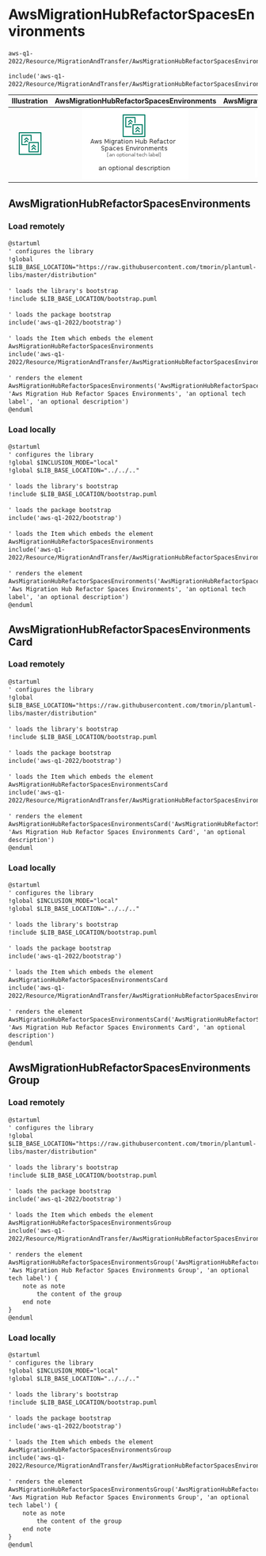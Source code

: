 # AwsMigrationHubRefactorSpacesEnvironments


```text
aws-q1-2022/Resource/MigrationAndTransfer/AwsMigrationHubRefactorSpacesEnvironments
```

```text
include('aws-q1-2022/Resource/MigrationAndTransfer/AwsMigrationHubRefactorSpacesEnvironments')
```



| Illustration | AwsMigrationHubRefactorSpacesEnvironments | AwsMigrationHubRefactorSpacesEnvironmentsCard | AwsMigrationHubRefactorSpacesEnvironmentsGroup |
| :---: | :---: | :---: | :---: |
| ![illustration for Illustration](../../../aws-q1-2022/Resource/MigrationAndTransfer/AwsMigrationHubRefactorSpacesEnvironments.png) | ![illustration for AwsMigrationHubRefactorSpacesEnvironments](../../../aws-q1-2022/Resource/MigrationAndTransfer/AwsMigrationHubRefactorSpacesEnvironments.Local.png) | ![illustration for AwsMigrationHubRefactorSpacesEnvironmentsCard](../../../aws-q1-2022/Resource/MigrationAndTransfer/AwsMigrationHubRefactorSpacesEnvironmentsCard.Local.png) | ![illustration for AwsMigrationHubRefactorSpacesEnvironmentsGroup](../../../aws-q1-2022/Resource/MigrationAndTransfer/AwsMigrationHubRefactorSpacesEnvironmentsGroup.Local.png) |




## AwsMigrationHubRefactorSpacesEnvironments

### Load remotely
```plantuml
@startuml
' configures the library
!global $LIB_BASE_LOCATION="https://raw.githubusercontent.com/tmorin/plantuml-libs/master/distribution"

' loads the library's bootstrap
!include $LIB_BASE_LOCATION/bootstrap.puml

' loads the package bootstrap
include('aws-q1-2022/bootstrap')

' loads the Item which embeds the element AwsMigrationHubRefactorSpacesEnvironments
include('aws-q1-2022/Resource/MigrationAndTransfer/AwsMigrationHubRefactorSpacesEnvironments')

' renders the element
AwsMigrationHubRefactorSpacesEnvironments('AwsMigrationHubRefactorSpacesEnvironments', 'Aws Migration Hub Refactor Spaces Environments', 'an optional tech label', 'an optional description')
@enduml
```

### Load locally
```plantuml
@startuml
' configures the library
!global $INCLUSION_MODE="local"
!global $LIB_BASE_LOCATION="../../.."

' loads the library's bootstrap
!include $LIB_BASE_LOCATION/bootstrap.puml

' loads the package bootstrap
include('aws-q1-2022/bootstrap')

' loads the Item which embeds the element AwsMigrationHubRefactorSpacesEnvironments
include('aws-q1-2022/Resource/MigrationAndTransfer/AwsMigrationHubRefactorSpacesEnvironments')

' renders the element
AwsMigrationHubRefactorSpacesEnvironments('AwsMigrationHubRefactorSpacesEnvironments', 'Aws Migration Hub Refactor Spaces Environments', 'an optional tech label', 'an optional description')
@enduml
```

## AwsMigrationHubRefactorSpacesEnvironmentsCard

### Load remotely
```plantuml
@startuml
' configures the library
!global $LIB_BASE_LOCATION="https://raw.githubusercontent.com/tmorin/plantuml-libs/master/distribution"

' loads the library's bootstrap
!include $LIB_BASE_LOCATION/bootstrap.puml

' loads the package bootstrap
include('aws-q1-2022/bootstrap')

' loads the Item which embeds the element AwsMigrationHubRefactorSpacesEnvironmentsCard
include('aws-q1-2022/Resource/MigrationAndTransfer/AwsMigrationHubRefactorSpacesEnvironments')

' renders the element
AwsMigrationHubRefactorSpacesEnvironmentsCard('AwsMigrationHubRefactorSpacesEnvironmentsCard', 'Aws Migration Hub Refactor Spaces Environments Card', 'an optional description')
@enduml
```

### Load locally
```plantuml
@startuml
' configures the library
!global $INCLUSION_MODE="local"
!global $LIB_BASE_LOCATION="../../.."

' loads the library's bootstrap
!include $LIB_BASE_LOCATION/bootstrap.puml

' loads the package bootstrap
include('aws-q1-2022/bootstrap')

' loads the Item which embeds the element AwsMigrationHubRefactorSpacesEnvironmentsCard
include('aws-q1-2022/Resource/MigrationAndTransfer/AwsMigrationHubRefactorSpacesEnvironments')

' renders the element
AwsMigrationHubRefactorSpacesEnvironmentsCard('AwsMigrationHubRefactorSpacesEnvironmentsCard', 'Aws Migration Hub Refactor Spaces Environments Card', 'an optional description')
@enduml
```

## AwsMigrationHubRefactorSpacesEnvironmentsGroup

### Load remotely
```plantuml
@startuml
' configures the library
!global $LIB_BASE_LOCATION="https://raw.githubusercontent.com/tmorin/plantuml-libs/master/distribution"

' loads the library's bootstrap
!include $LIB_BASE_LOCATION/bootstrap.puml

' loads the package bootstrap
include('aws-q1-2022/bootstrap')

' loads the Item which embeds the element AwsMigrationHubRefactorSpacesEnvironmentsGroup
include('aws-q1-2022/Resource/MigrationAndTransfer/AwsMigrationHubRefactorSpacesEnvironments')

' renders the element
AwsMigrationHubRefactorSpacesEnvironmentsGroup('AwsMigrationHubRefactorSpacesEnvironmentsGroup', 'Aws Migration Hub Refactor Spaces Environments Group', 'an optional tech label') {
    note as note
        the content of the group
    end note
}
@enduml
```

### Load locally
```plantuml
@startuml
' configures the library
!global $INCLUSION_MODE="local"
!global $LIB_BASE_LOCATION="../../.."

' loads the library's bootstrap
!include $LIB_BASE_LOCATION/bootstrap.puml

' loads the package bootstrap
include('aws-q1-2022/bootstrap')

' loads the Item which embeds the element AwsMigrationHubRefactorSpacesEnvironmentsGroup
include('aws-q1-2022/Resource/MigrationAndTransfer/AwsMigrationHubRefactorSpacesEnvironments')

' renders the element
AwsMigrationHubRefactorSpacesEnvironmentsGroup('AwsMigrationHubRefactorSpacesEnvironmentsGroup', 'Aws Migration Hub Refactor Spaces Environments Group', 'an optional tech label') {
    note as note
        the content of the group
    end note
}
@enduml
```

